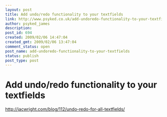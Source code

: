 ```yaml
---
layout: post
title: Add undo/redo functionality to your textfields
link: http://www.psyked.co.uk/add-undoredo-functionality-to-your-textfields/
author: psyked_james
description: 
post_id: 694
created: 2009/02/06 14:47:04
created_gmt: 2009/02/06 13:47:04
comment_status: open
post_name: add-undoredo-functionality-to-your-textfields
status: publish
post_type: post
---
```


# Add undo/redo functionality to your textfields

<http://jacwright.com/blog/112/undo-redo-for-all-textfields/>